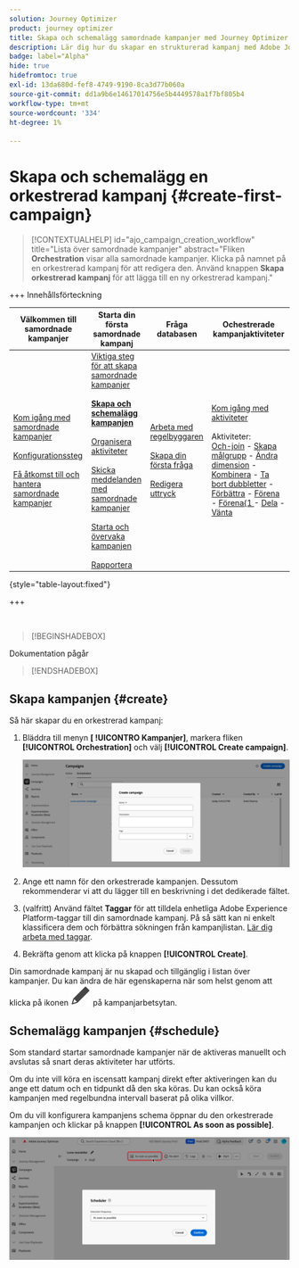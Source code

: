 ```yaml
---
solution: Journey Optimizer
product: journey optimizer
title: Skapa och schemalägg samordnade kampanjer med Journey Optimizer
description: Lär dig hur du skapar en strukturerad kampanj med Adobe Journey Optimizer
badge: label="Alpha"
hide: true
hidefromtoc: true
exl-id: 13da680d-fef8-4749-9190-8ca3d77b060a
source-git-commit: dd1a9b6e14617014756e5b4449578a1f7bf805b4
workflow-type: tm+mt
source-wordcount: '334'
ht-degree: 1%

---
```



# Skapa och schemalägg en orkestrerad kampanj {#create-first-campaign}

>[!CONTEXTUALHELP]
>id="ajo_campaign_creation_workflow"
>title="Lista över samordnade kampanjer"
>abstract="Fliken **Orchestration** visar alla samordnade kampanjer. Klicka på namnet på en orkestrerad kampanj för att redigera den. Använd knappen **Skapa orkestrerad kampanj** för att lägga till en ny orkestrerad kampanj."

+++ Innehållsförteckning

| Välkommen till samordnade kampanjer | Starta din första samordnade kampanj | Fråga databasen | Ochestrerade kampanjaktiviteter |
|---|---|---|---|
| [Kom igång med samordnade kampanjer](gs-orchestrated-campaigns.md)<br/><br/>[Konfigurationssteg](configuration-steps.md)<br/><br/>[Få åtkomst till och hantera samordnade kampanjer](access-manage-orchestrated-campaigns.md) | [Viktiga steg för att skapa samordnade kampanjer](gs-campaign-creation.md)<br/><br/><b>[Skapa och schemalägg kampanjen](create-orchestrated-campaign.md)</b><br/><br/>[Organisera aktiviteter](orchestrate-activities.md)<br/><br/>[Skicka meddelanden med samordnade kampanjer](send-messages.md)<br/><br/>[Starta och övervaka kampanjen](start-monitor-campaigns.md)<br/><br/>[Rapportera](reporting-campaigns.md) | [Arbeta med regelbyggaren](orchestrated-rule-builder.md)<br/><br/>[Skapa din första fråga](build-query.md)<br/><br/>[Redigera uttryck](edit-expressions.md) | [Kom igång med aktiviteter](activities/about-activities.md)<br/><br/>Aktiviteter:<br/>[Och-join](activities/and-join.md) - [Skapa målgrupp](activities/build-audience.md) - [Ändra dimension](activities/change-dimension.md) - [Kombinera](activities/combine.md) - [Ta bort dubbletter](activities/deduplication.md) - [Förbättra](activities/enrichment.md) - [Förena](activities/fork.md) - [Förena&lbrace;1 ](activities/reconciliation.md) - [Dela](activities/split.md) - [Vänta](activities/wait.md) |

{style="table-layout:fixed"}

+++

<br/>

>[!BEGINSHADEBOX]

Dokumentation pågår

>[!ENDSHADEBOX]

## Skapa kampanjen {#create}

Så här skapar du en orkestrerad kampanj:

1. Bläddra till menyn **[ !UICONTRO Kampanjer]**, markera fliken **[!UICONTROL Orchestration]** och välj **[!UICONTROL Create campaign]**.

   ![](assets/inventory-create.png)

1. Ange ett namn för den orkestrerade kampanjen. Dessutom rekommenderar vi att du lägger till en beskrivning i det dedikerade fältet.

1. (valfritt) Använd fältet **Taggar** för att tilldela enhetliga Adobe Experience Platform-taggar till din samordnade kampanj. På så sätt kan ni enkelt klassificera dem och förbättra sökningen från kampanjlistan. [Lär dig arbeta med taggar](../start/search-filter-categorize.md#tags).

1. Bekräfta genom att klicka på knappen **[!UICONTROL Create]**.


Din samordnade kampanj är nu skapad och tillgänglig i listan över kampanjer. Du kan ändra de här egenskaperna när som helst genom att klicka på ikonen ![Kampanjinställningar](assets/do-not-localize/campaign-settings.svg) på kampanjarbetsytan.


## Schemalägg kampanjen {#schedule}

Som standard startar samordnade kampanjer när de aktiveras manuellt och avslutas så snart deras aktiviteter har utförts.

Om du inte vill köra en iscensatt kampanj direkt efter aktiveringen kan du ange ett datum och en tidpunkt då den ska köras. Du kan också köra kampanjen med regelbundna intervall baserat på olika villkor.

Om du vill konfigurera kampanjens schema öppnar du den orkestrerade kampanjen och klickar på knappen **[!UICONTROL As soon as possible]**.

![](assets/create-schedule.png)

<!--In the Execution frequency field, select 

time zone

daily, weekly, monthly
several times a day based on specific hours or periodically

recurring frequencies (all except as soon and once)
preview launch times
validity period

>[!NOTE]
>
>When scheduling campaigns in [!DNL Adobe Journey Optimizer], ensure your start date/time aligns with the desired first delivery. For recurring campaigns, if the initial scheduled time has already passed, the campaigns will roll over to the next available time slot according to their recurrence rules.

## Work with orchestrated campaign templates {#campaign-templates}

>[!CONTEXTUALHELP]
>id="ajo_workflow_template_for_campaign"
>title="Orchestrated campaign templates"
>abstract="Orchestrated campaign templates contain pre-configured settings and activities which can be reused for creating new orchestrated campaign."

>[!CONTEXTUALHELP]
>id="ajo_workflow_template_creation_properties"
>title="Orchestrated campaign properties"
>abstract="Orchestrated campaign templates contain pre-configured settings and activities which can be reused for creating new orchestrated campaigns. In this screen, enter the label of the orchestrated campaign template and configure its settings such as its internal name, folder and execution folders, timezone, and supervisor group."

Orchestrated campaign templates contain pre-configured settings and activities which can be reused for creating new orchestrated campaigns. You can select the template of your orchestrated campaign from the orchestrated campaign properties, when creating an orchestrated campaign. An empty template is provided by default.

You can create a template from an existing orchestrated campaign, or create a new template from scratch. Both methods are detailed below.

>[!BEGINTABS]

>[!TAB Create a template from an existing orchestrated campaign]

To create an orchestrated campaign template from an existing orchestrated campaign, follow these steps:

1. Open to the **Campaign** menu and browse to the orchestrated campaign to save as a template.
1. Click the three dots on the right of the name of the orchestrated campaign, and choose **Copy as template**.
1. In the popup window, confirm the template creation.
1. In the orchestrated campaign template canvas, check, add, and configure the activities as needed.
1. Browse to the settings, from the **Settings** button, to change the name of the orchestrated campaign template, and enter a description.
1. Select the **folder** and **execution folder** of the template. The folder is the location where the orchestrated campaign template is saved. The execution folder is the folder where orchestrated campaigns created based on this template are saved.
1. Save your changes. 

The orchestrated campaign template is now available in the template list. You can create an orchestrated campaign based on this template. This orchestrated campaign will be pre-configured with the settings and activities defined in the template.


>[!TAB Create a template from scratch]


To create an orchestrated campaign template from scratch, follow these steps:

1. Open to the **Campaign** menu and browse to the **Templates** tab. You can see the list of available orchestrated campaign templates.
1. Click the **[!UICONTROL Create template]** button in the upper-right corner of the screen.
1. Enter the label and open the additional options to enter a description of your orchestrated campaign template.
1. Select the folder and execution folder of the template. The folder is the location where the orchestrated campaign template is saved. The execution folder is the folder where orchestrated campaigns created based on this template are saved.
1. Click the **Create** button to confirm your settings.
1. In the orchestrated campaign template canvas, add and configure the activities as needed.

     ![](assets/wf-template-activities.png){zoomable="yes"}

1. Save your changes. 

The orchestrated campaign template is now available in the template list. You can create an orchestrated campaign based on this template. This orchestrated campaign will be pre-configured with the settings and activities defined in the template.

>[!ENDTABS]






## Next steps {#next}

Once your campaign configuration and content are ready, you can review and activate it. [Learn more](review-activate-campaign.md)

-->